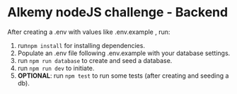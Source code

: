 # Alkemy nodeJS challenge - Backend

After creating a .env with values like .env.example , run:

1) run`npm install` for installing dependencies.
2) Populate an .env file following .env.example with your database settings.
3) run `npm run database` to create and seed a database.
4) run `npm run dev` to initiate.
5) **OPTIONAL**: run `npm test` to run some tests (after creating and seeding a db).
